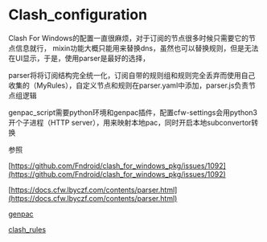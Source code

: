 # Clash_configuration

Clash For Windows的配置一直很麻烦，对于订阅的节点很多时候只需要它的节点信息就行，
mixin功能大概只能用来替换dns，虽然也可以替换规则，但是无法在UI显示，于是，使用parser是最好的选择，

parser将将订阅结构完全统一化，订阅自带的规则组和规则完全丢弃而使用自己收集的（MyRules），自定义节点和规则在parser.yaml中添加，parser.js负责节点组逻辑

genpac_script需要python环境和genpac插件，配置cfw-settings会用python3开个子进程（HTTP server），用来映射本地pac，同时开启本地subconvertor转换

参照

[https://github.com/Fndroid/clash_for_windows_pkg/issues/1092](https://github.com/Fndroid/clash_for_windows_pkg/issues/1092)

[https://docs.cfw.lbyczf.com/contents/parser.html](https://docs.cfw.lbyczf.com/contents/parser.html)

[genpac](https://github.com/JinnLynn/genpac)

[clash_rules](https://github.com/Loyalsoldier/clash-rules)